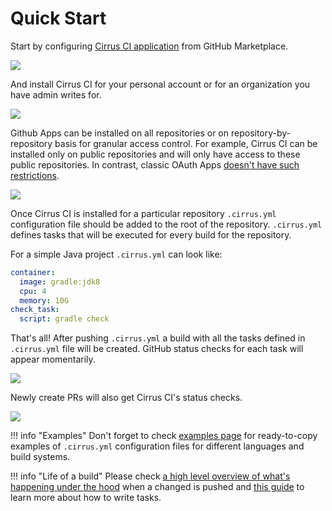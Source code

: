 # Quick Start

Start by configuring [Cirrus CI application](https://github.com/apps/cirrus-ci) from GitHub Marketplace.

<img src="/assets/screenshots/installation/step1.png"/>

And install Cirrus CI for your personal account or for an organization you have admin writes for.

<img src="/assets/screenshots/installation/step2.png"/>

Github Apps can be installed on all repositories or on repository-by-repository basis for granular access control. For
example, Cirrus CI can be installed only on public repositories and will only have access to these public repositories.
In contrast, classic OAuth Apps [doesn't have such restrictions](https://developer.github.com/apps/differences-between-apps/#what-can-github-apps-and-oauth-apps-access).  

<img src="/assets/screenshots/installation/step3.png"/>

Once Cirrus CI is installed for a particular repository `.cirrus.yml` configuration file should be added to the root of the repository. 
`.cirrus.yml` defines tasks that will be executed for every build for the repository. 

For a simple Java project `.cirrus.yml` can look like:

```yaml
container:
  image: gradle:jdk8
  cpu: 4
  memory: 10G
check_task:
  script: gradle check
```

That's all! After pushing `.cirrus.yml` a build with all the tasks defined in `.cirrus.yml` file will be created. 
GitHub status checks for each task will appear momentarily.

<img src="/assets/screenshots/installation/statuses-branch.png"/>

Newly create PRs will also get Cirrus CI's status checks.

<img src="/assets/screenshots/installation/statuses-pr.png"/>

!!! info "Examples"
    Don't forget to check [examples page](/examples.md) for ready-to-copy examples of `.cirrus.yml` configuration files
    for different languages and build systems.

!!! info "Life of a build"
    Please check [a high level overview of what's happening under the hood](build-life.md) when a changed is pushed
    and [this guide](writing-tasks.md) to learn more about how to write tasks.
